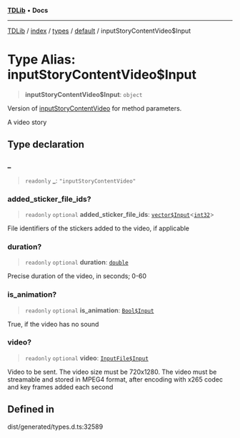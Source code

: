 [**TDLib**](../../../../../../README.md) • **Docs**

***

[TDLib](../../../../../../modules.md) / [index](../../../../../README.md) / [types](../../../README.md) / [default](../README.md) / inputStoryContentVideo$Input

# Type Alias: inputStoryContentVideo$Input

> **inputStoryContentVideo$Input**: `object`

Version of [inputStoryContentVideo](inputStoryContentVideo.md) for method parameters.

A video story

## Type declaration

### \_

> `readonly` **\_**: `"inputStoryContentVideo"`

### added\_sticker\_file\_ids?

> `readonly` `optional` **added\_sticker\_file\_ids**: [`vector$Input`](vector$Input.md)\<[`int32`](int32-1.md)\>

File identifiers of the stickers added to the video, if applicable

### duration?

> `readonly` `optional` **duration**: [`double`](double-1.md)

Precise duration of the video, in seconds; 0-60

### is\_animation?

> `readonly` `optional` **is\_animation**: [`Bool$Input`](Bool$Input.md)

True, if the video has no sound

### video?

> `readonly` `optional` **video**: [`InputFile$Input`](InputFile$Input.md)

Video to be sent. The video size must be 720x1280. The video must be streamable and stored in MPEG4 format, after encoding with x265 codec and key frames added each second

## Defined in

dist/generated/types.d.ts:32589
